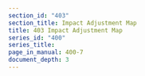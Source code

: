 ```yaml
---
section_id: "403"
section_title: Impact Adjustment Map
title: 403 Impact Adjustment Map
series_id: "400"
series_title: 
page_in_manual: 400-7
document_depth: 3
---
```

